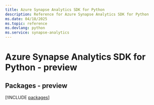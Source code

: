 ```yaml
---
title: Azure Synapse Analytics SDK for Python
description: Reference for Azure Synapse Analytics SDK for Python
ms.date: 04/18/2025
ms.topic: reference
ms.devlang: python
ms.service: synapse-analytics
---
```

# Azure Synapse Analytics SDK for Python - preview
## Packages - preview
[!INCLUDE [packages](synapse-analytics-index.md)]